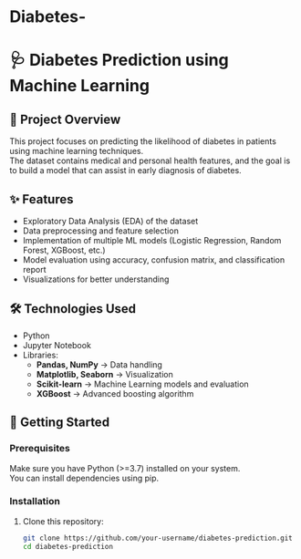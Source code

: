 # Diabetes-
# 🩺 Diabetes Prediction using Machine Learning

## 📘 Project Overview
This project focuses on predicting the likelihood of diabetes in patients using machine learning techniques.  
The dataset contains medical and personal health features, and the goal is to build a model that can assist in early diagnosis of diabetes.  

## ✨ Features
- Exploratory Data Analysis (EDA) of the dataset  
- Data preprocessing and feature selection  
- Implementation of multiple ML models (Logistic Regression, Random Forest, XGBoost, etc.)  
- Model evaluation using accuracy, confusion matrix, and classification report  
- Visualizations for better understanding  

## 🛠️ Technologies Used
- Python  
- Jupyter Notebook  
- Libraries:  
  - **Pandas, NumPy** → Data handling  
  - **Matplotlib, Seaborn** → Visualization  
  - **Scikit-learn** → Machine Learning models and evaluation  
  - **XGBoost** → Advanced boosting algorithm  

## 🚀 Getting Started

### Prerequisites
Make sure you have Python (>=3.7) installed on your system.  
You can install dependencies using pip.  

### Installation
1. Clone this repository:  
   ```bash
   git clone https://github.com/your-username/diabetes-prediction.git
   cd diabetes-prediction
